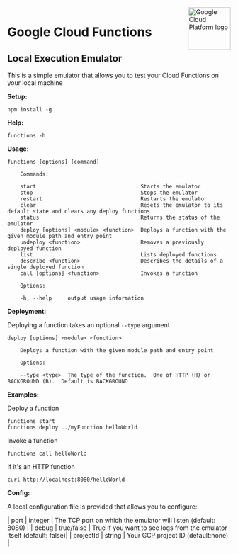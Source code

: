 <img src="https://avatars2.githubusercontent.com/u/2810941?v=3&s=96" alt="Google Cloud Platform logo" title="Google Cloud Platform" align="right" height="96" width="96"/>

# Google Cloud Functions
## Local Execution Emulator

This is a simple emulator that allows you to test your Cloud Functions on your local machine

**Setup:**

    npm install -g

**Help:**

    functions -h

**Usage:**

    functions [options] [command]

        Commands:

        start                                 Starts the emulator
        stop                                  Stops the emulator
        restart                               Restarts the emulator
        clear                                 Resets the emulator to its default state and clears any deploy functions
        status                                Returns the status of the emulator
        deploy [options] <module> <function>  Deploys a function with the given module path and entry point
        undeploy <function>                   Removes a previously deployed function
        list                                  Lists deployed functions
        describe <function>                   Describes the details of a single deployed function
        call [options] <function>             Invokes a function

        Options:

        -h, --help     output usage information

**Deployment:**

Deploying a function takes an optional `--type` argument

    deploy [options] <module> <function>

        Deploys a function with the given module path and entry point

        Options:

        --type <type>  The type of the function.  One of HTTP (H) or BACKGROUND (B).  Default is BACKGROUND
    

**Examples:**

Deploy a function

    functions start
    functions deploy ../myFunction helloWorld

Invoke a function

    functions call helloWorld

If it's an HTTP function

    curl http://localhost:8080/helloWorld

**Config:**

A local configuration file is provided that allows you to configure:

| port          | integer       | The TCP port on which the emulator will listen (default: 8080)        |
| debug         | true/false    | True if you want to see logs from the emulator itself (default: false)|
| projectId     | string        | Your GCP project ID (default:none)                                    | 